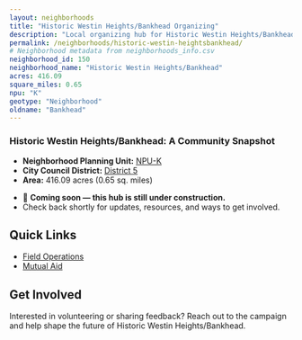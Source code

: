 ```yaml
---
layout: neighborhoods
title: "Historic Westin Heights/Bankhead Organizing"
description: "Local organizing hub for Historic Westin Heights/Bankhead neighborhood. Connect with field operations, mutual aid, and community organizing efforts."
permalink: /neighborhoods/historic-westin-heightsbankhead/
# Neighborhood metadata from neighborhoods_info.csv
neighborhood_id: 150
neighborhood_name: "Historic Westin Heights/Bankhead"
acres: 416.09
square_miles: 0.65
npu: "K"
geotype: "Neighborhood"
oldname: "Bankhead"
---
```


### **Historic Westin Heights/Bankhead: A Community Snapshot**

  * **Neighborhood Planning Unit:** [NPU-K](https://www.atlantaga.gov/government/departments/city-planning/neighborhood-planning-units/neighborhood-and-npu-contacts)
  * **City Council District:** [District 5](https://citycouncil.atlantaga.gov/council-members)
  * **Area:** 416.09 acres (0.65 sq. miles)

- 🚧 **Coming soon — this hub is still under construction.**
- Check back shortly for updates, resources, and ways to get involved.

## Quick Links

- [Field Operations](./field-ops/)
- [Mutual Aid](./mutual-aid/)

## Get Involved

Interested in volunteering or sharing feedback? Reach out to the campaign and help shape the future of Historic Westin Heights/Bankhead.
